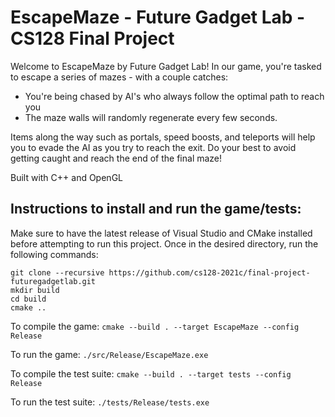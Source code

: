 # EscapeMaze - Future Gadget Lab - CS128 Final Project

Welcome to EscapeMaze by Future Gadget Lab! In our game, you're tasked to escape a series of mazes - with a couple catches: 

* You're being chased by AI's who always follow the optimal path to reach you
* The maze walls will randomly regenerate every few seconds. 
 
Items along the way such as portals, speed boosts, and teleports will help you to evade the AI as you try to reach the exit. Do your best to avoid getting caught and reach the end of the final maze!


Built with C++ and OpenGL


## Instructions to install and run the game/tests:
Make sure to have the latest release of Visual Studio and CMake installed before attempting to run this project. Once in the desired directory, run the following commands:

```git clone --recursive https://github.com/cs128-2021c/final-project-futuregadgetlab.git```  
```mkdir build```  
```cd build```  
```cmake ..```  

To compile the game:
```cmake --build . --target EscapeMaze --config Release```

To run the game:
```./src/Release/EscapeMaze.exe```

To compile the test suite:
```cmake --build . --target tests --config Release```

To run the test suite:
```./tests/Release/tests.exe```
